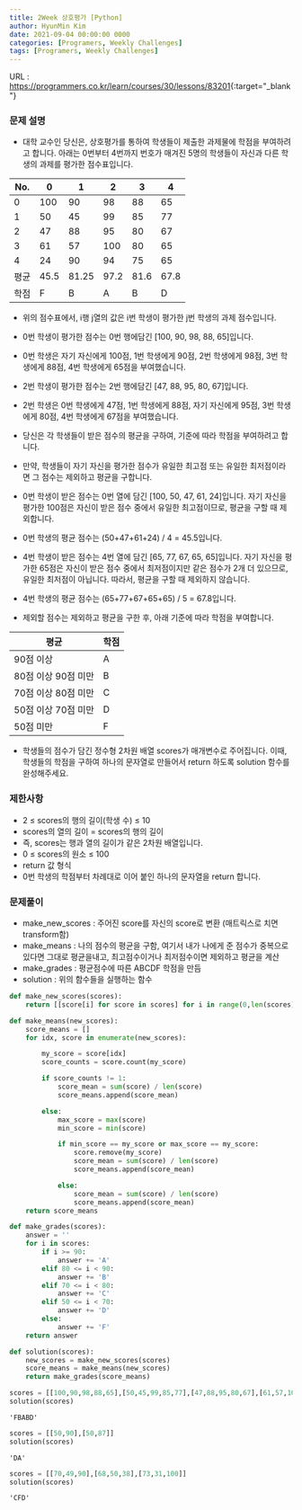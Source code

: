 ```yaml
---
title: 2Week 상호평가 [Python]
author: HyunMin Kim
date: 2021-09-04 00:00:00 0000
categories: [Programers, Weekly Challenges]
tags: [Programers, Weekly Challenges]
---
```



URL : <https://programmers.co.kr/learn/courses/30/lessons/83201>{:target="_blank"}

### 문제 설명
- 대학 교수인 당신은, 상호평가를 통하여 학생들이 제출한 과제물에 학점을 부여하려고 합니다. 아래는 0번부터 4번까지 번호가 매겨진 5명의 학생들이 자신과 다른 학생의 과제를 평가한 점수표입니다.

|No.|0|1|2|3|4|
|---|---|---|---|---|---|
|0|100|90|98|88|65|
|1|50|45|99|85|77|
|2|47|88|95|80|67|
|3|61|57|100|80|65|
|4|24|90|94|75|65|
|평균|45.5|81.25|97.2|81.6|67.8|
|학점|F|B|A|B|D|

- 위의 점수표에서, i행 j열의 값은 i번 학생이 평가한 j번 학생의 과제 점수입니다.
- 0번 학생이 평가한 점수는 0번 행에담긴 [100, 90, 98, 88, 65]입니다.
- 0번 학생은 자기 자신에게 100점, 1번 학생에게 90점, 2번 학생에게 98점, 3번 학생에게 88점, 4번 학생에게 65점을 부여했습니다.
- 2번 학생이 평가한 점수는 2번 행에담긴 [47, 88, 95, 80, 67]입니다.
- 2번 학생은 0번 학생에게 47점, 1번 학생에게 88점, 자기 자신에게 95점, 3번 학생에게 80점, 4번 학생에게 67점을 부여했습니다.
- 당신은 각 학생들이 받은 점수의 평균을 구하여, 기준에 따라 학점을 부여하려고 합니다.
- 만약, 학생들이 자기 자신을 평가한 점수가 유일한 최고점 또는 유일한 최저점이라면 그 점수는 제외하고 평균을 구합니다.

- 0번 학생이 받은 점수는 0번 열에 담긴 [100, 50, 47, 61, 24]입니다. 자기 자신을 평가한 100점은 자신이 받은 점수 중에서 유일한 최고점이므로, 평균을 구할 때 제외합니다.
- 0번 학생의 평균 점수는 (50+47+61+24) / 4 = 45.5입니다.
- 4번 학생이 받은 점수는 4번 열에 담긴 [65, 77, 67, 65, 65]입니다. 자기 자신을 평가한 65점은 자신이 받은 점수 중에서 최저점이지만 같은 점수가 2개 더 있으므로, 유일한 최저점이 아닙니다. 따라서, 평균을 구할 때 제외하지 않습니다.
- 4번 학생의 평균 점수는 (65+77+67+65+65) / 5 = 67.8입니다.
- 제외할 점수는 제외하고 평균을 구한 후, 아래 기준에 따라 학점을 부여합니다.

|평균|학점|
|---|---|
|90점 이상|	A
|80점 이상 90점 미만|	B
|70점 이상 80점 미만|	C
|50점 이상 70점 미만|	D
|50점 미만|	F

- 학생들의 점수가 담긴 정수형 2차원 배열 scores가 매개변수로 주어집니다. 이때, 학생들의 학점을 구하여 하나의 문자열로 만들어서 return 하도록 solution 함수를 완성해주세요.

### 제한사항
- 2 ≤ scores의 행의 길이(학생 수) ≤ 10
- scores의 열의 길이 = scores의 행의 길이
- 즉, scores는 행과 열의 길이가 같은 2차원 배열입니다.
- 0 ≤ scores의 원소 ≤ 100
- return 값 형식
- 0번 학생의 학점부터 차례대로 이어 붙인 하나의 문자열을 return 합니다.

### 문제풀이
- make_new_scores : 주어진 score를 자신의 score로 변환 (매트릭스로 치면 transform함)
- make_means : 나의 점수의 평균을 구함, 여기서 내가 나에게 준 점수가 중복으로 있다면 그대로 평균을내고, 최고점수이거나 최저점수이면 제외하고 평균을 계산
- make_grades : 평균점수에 따른 ABCDF 학점을 만듬
- solution : 위의 함수들을 실행하는 함수


```python
def make_new_scores(scores):
    return [[score[i] for score in scores] for i in range(0,len(scores))]

def make_means(new_scores):
    score_means = []
    for idx, score in enumerate(new_scores):

        my_score = score[idx]
        score_counts = score.count(my_score)

        if score_counts != 1:
            score_mean = sum(score) / len(score)
            score_means.append(score_mean)

        else:
            max_score = max(score)
            min_score = min(score)

            if min_score == my_score or max_score == my_score:
                score.remove(my_score)
                score_mean = sum(score) / len(score)
                score_means.append(score_mean)

            else:
                score_mean = sum(score) / len(score)
                score_means.append(score_mean)
    return score_means

def make_grades(scores):
    answer = ''
    for i in scores:
        if i >= 90:
            answer += 'A'
        elif 80 <= i < 90:
            answer += 'B'
        elif 70 <= i < 80:
            answer += 'C'
        elif 50 <= i < 70:
            answer += 'D'
        else:
            answer += 'F'
    return answer

def solution(scores):
    new_scores = make_new_scores(scores)
    score_means = make_means(new_scores)
    return make_grades(score_means)
```


```python
scores = [[100,90,98,88,65],[50,45,99,85,77],[47,88,95,80,67],[61,57,100,80,65],[24,90,94,75,65]]
solution(scores)
```




    'FBABD'




```python
scores = [[50,90],[50,87]]
solution(scores)
```




    'DA'




```python
scores = [[70,49,90],[68,50,38],[73,31,100]]
solution(scores)
```




    'CFD'


